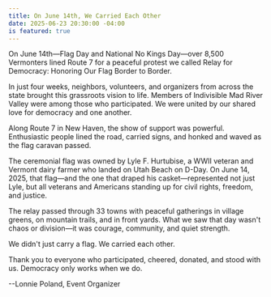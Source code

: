 ```yaml
---
title: On June 14th, We Carried Each Other
date: 2025-06-23 20:30:00 -04:00
is featured: true
---
```


On June 14th—Flag Day and National No Kings Day—over 8,500 Vermonters lined Route 7 for a peaceful protest we called Relay for Democracy: Honoring Our Flag Border to Border.

In just four weeks, neighbors, volunteers, and organizers from across the state brought this grassroots vision to life. Members of Indivisible Mad River Valley were among those who participated. We were united by our shared love for democracy and one another.

Along Route 7 in New Haven, the show of support was powerful. Enthusiastic people lined the road, carried signs, and honked and waved as the flag caravan passed.

The ceremonial flag was owned by Lyle F. Hurtubise, a WWII veteran and Vermont dairy farmer who landed on Utah Beach on D-Day. On June 14, 2025, that flag—and the one that draped his casket—represented not just Lyle, but all veterans and Americans standing up for civil rights, freedom, and justice.

The relay passed through 33 towns with peaceful gatherings in village greens, on mountain trails, and in front yards. What we saw that day wasn't chaos or division—it was courage, community, and quiet strength.

We didn't just carry a flag. We carried each other.

Thank you to everyone who participated, cheered, donated, and stood with us. Democracy only works when we do.

  --Lonnie Poland, Event Organizer